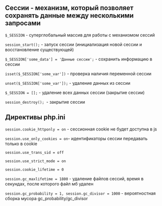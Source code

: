 ## Сессии - механизм, который позволяет сохранять данные между несколькими запросами

`$_SESSION` - суперглобальный массив для работы с механизмом сессий

`session_start();` - запуск сессии (инициализация новой сессии и восстановление существующей)

`$_SESSION['some_data'] = 'Данные сессии';` - сохранить информацию в сессии

`isset($_SESSION['some_var'])` - проверка наличия переменной сессии

`unset($_SESSION['some_var']);` - удаление данных из сессии

`$_SESSION = [];` - удаление всех данных сессии (закрытие сессии)

`session_destroy(); `- закрытие сессии

## Директивы php.ini
`session.cookie_httponly = on` - сессионная cookie не будет доступна в js

`session.use_only_cookies = on`- идентификаторы сессии передавать только в cookie

`session.use_trans_sid = off`

`session.use_strict_mode = on`

`session.cookie_lifetime = 0`

`session.gc_maxlifetime = 1800` - удаление файлов сессий, время в секундах, после которого файл мб удален

`session.gc_probability = 1, session.gc_divisor = 1000` - вероятностная сборка мусора gc_probability/gc_divisor


